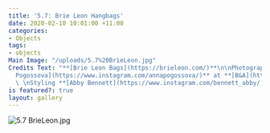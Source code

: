 ```yaml
---
title: '5.7: Brie Leon Hangbags'
date: 2020-02-10 10:01:00 +11:00
categories:
- Objects
tags:
- objects
Main Image: "/uploads/5.7%20BrieLeon.jpg"
Credits Text: "**[Brie Leon Bags](https://brieleon.com/)**\n\nPhotographs **[Anna
  Pogossova](https://www.instagram.com/annapogossova/)** at **[B&A](https://www.instagram.com/barepsau/)**
  \ \nStyling **[Abby Bennett](https://www.instagram.com/bennett_abby/)**"
is featured?: true
layout: gallery
---
```


![5.7 BrieLeon.jpg](/uploads/5.7%20BrieLeon.jpg)